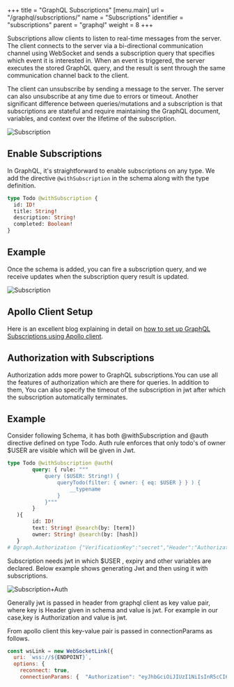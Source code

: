 +++
title = "GraphQL Subscriptions"
[menu.main]
  url = "/graphql/subscriptions/"
  name = "Subscriptions"
  identifier = "subscriptions"
  parent = "graphql"
  weight = 8
+++

Subscriptions allow clients to listen to real-time messages from the server. The client connects to the server via a bi-directional communication channel using WebSocket and sends a subscription query that specifies which event it is interested in. When an event is triggered, the server executes the stored GraphQL query, and the result is sent through the same communication channel back to the client.

The client can unsubscribe by sending a message to the server. The server can also unsubscribe at any time due to errors or timeout. Another significant difference between queries/mutations and a subscription is that subscriptions are stateful and require maintaining the GraphQL document, variables, and context over the lifetime of the subscription.

![Subscription](/images/graphql/subscription_flow.png "Subscription in GraphQL")

## Enable Subscriptions

In GraphQL, it's straightforward to enable subscriptions on any type. We add the directive `@withSubscription` in the schema along with the type definition.

```graphql
type Todo @withSubscription {
  id: ID!
  title: String!
  description: String!
  completed: Boolean!
}
```

## Example

Once the schema is added, you can fire a subscription query, and we receive updates when the subscription query result is updated.

![Subscription](/images/graphql/subscription_example.gif "Subscription Example")

## Apollo Client Setup

Here is an excellent blog explaining in detail on [how to set up GraphQL Subscriptions using Apollo client](https://dgraph.io/blog/post/how-does-graphql-subscription/).

## Authorization with Subscriptions

Authorization adds more power to GraphQL subscriptions.You can use all the features of authorization which are there for queries.
In addition to them, You can also specify the timeout of the subscription in jwt after which the subscription automatically terminates.

## Example 

Consider following Schema, it has both @withSubscription and @auth directive defined on type Todo. Auth rule enforces that only todo's of owner $USER are visible which will be given in Jwt.

```graphql
type Todo @withSubscription @auth(
    	query: { rule: """
    		query ($USER: String!) {
    			queryTodo(filter: { owner: { eq: $USER } } ) {
    				__typename
    			}
   			}"""
     	}
   ){
        id: ID!
    	text: String! @search(by: [term])
     	owner: String! @search(by: [hash])
   }
# Dgraph.Authorization {"VerificationKey":"secret","Header":"Authorization","Namespace":"https://dgraph.io","Algo":"HS256"}
```
Subscription needs jwt in which $USER , expiry and other variables are declared. Below example shows generating Jwt and then using it with subscriptions.

![Subscription+Auth](/images/graphql/Auth+Subscription.gif "Subscription with Auth Example")

Generally jwt is passed in header from graphql client as key value pair, where key is Header given in schema and value is jwt.
For example in our case,key is Authorization and value is jwt. 

From apollo client this key-value pair is passed in connectionParams as follows.
```javascript
const wsLink = new WebSocketLink({
  uri: `wss://${ENDPOINT}`,
  options: {
    reconnect: true,
    connectionParams: {  "Authorization": "eyJhbGciOiJIUzI1NiIsInR5cCI6IkpXVCJ9.eyJleHAiOjE2OTAxMjg2MjIsImh0dHBzOi8vZGdyYXBoLmlvIjp7IlJPTEUiOiJVU0VSIiwiVVNFUiI6IkFsaWNlIn0sImlzcyI6InRlc3QifQ.6AODlumsk9kbnwZHwy08l40PeqEmBHqK4E_ozNjQpuI", },});
```